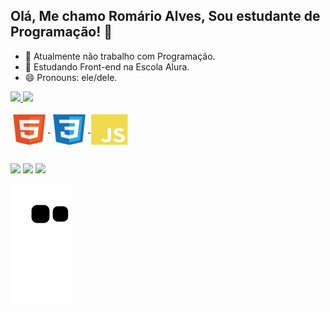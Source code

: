 ## Olá, Me chamo Romário Alves, Sou estudante de Programação! 👋

- 🔭 Atualmente não trabalho com Programação.
- 🌱 Estudando Front-end na Escola Alura.
- 😄 Pronouns: ele/dele.
  
<div>
 
  <a href="https://github.com/romario-alves">
  <img height="180em" src="https://github-readme-stats.vercel.app/api?username=romario-alves&show_icons=true&theme=nord&include_all_commits=true&count_private=true"/>
    <img height="180em" src="https://github-readme-stats.vercel.app/api/top-langs/?username=romario-alves&layout=compact$langs_count=16&theme=nord"/>
 
   <div style="display: inline_block"><br>
    <img align="center" alt="Romario-HTML" height="50" width="60" src="https://raw.githubusercontent.com/devicons/devicon/master/icons/html5/html5-original.svg">
    <img align="center" alt="Romario-CSS" height="50" width="60" src="https://raw.githubusercontent.com/devicons/devicon/master/icons/css3/css3-original.svg">
    <img align="center" alt="Romario-Js" height="50" width="60" src="https://raw.githubusercontent.com/devicons/devicon/master/icons/javascript/javascript-plain.svg">
  </div>
    
   
 ##
 
<div> 
  <a href="https://www.youtube.com/channel/UCFlF7PPF5zQwFZHtMCqwJIg" target="_blank"><img src="https://img.shields.io/badge/YouTube-FF0000?style=for-the-badge&logo=youtube&logoColor=white" target="_blank"></a>
  <a href="https://instagram.com/romariotecla" target="_blank"><img src="https://img.shields.io/badge/-Instagram-%23E4405F?style=for-the-badge&logo=instagram&logoColor=white" target="_blank"></a>
  <a href = "romarioteclaalves@gmail.com"><img src="https://img.shields.io/badge/-Gmail-%23333?style=for-the-badge&logo=gmail&logoColor=white" target="_blank"></a>
   
   ![Snake animation](https://github.com/Mateus-Batista12/Mateus-Batista12/blob/output/github-contribution-grid-snake.svg)
</div>

   


